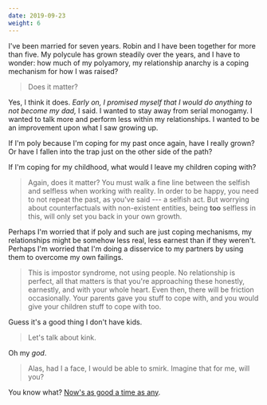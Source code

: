 ```yaml
---
date: 2019-09-23
weight: 6
---
```


I've been married for seven years. Robin and I have been together for more than five. My polycule has grown steadily over the years, and I have to wonder: how much of my polyamory, my relationship anarchy is a coping mechanism for how I was raised?

> Does it matter?

Yes, I think it does. *Early on, I promised myself that I would do anything to not become my dad,* I said. I wanted to stay away from serial monogamy. I wanted to talk more and perform less within my relationships. I wanted to be an improvement upon what I saw growing up.

If I'm poly because I'm coping for my past once again, have I really grown? Or have I fallen into the trap just on the other side of the path?

If I'm coping for my childhood, what would I leave my children coping with?

> Again, does it matter? You must walk a fine line between the selfish and selfless when working with reality. In order to be happy, you need to not repeat the past, as you've said --- a selfish act. But worrying about counterfactuals with non-existent entities, being **too** selfless in this, will only set you back in your own growth.

Perhaps I'm worried that if poly and such are just coping mechanisms, my relationships might be somehow less real, less earnest than if they weren't. Perhaps I'm worried that I'm doing a disservice to my partners by using them to overcome my own failings.

> This is impostor syndrome, not using people. No relationship is perfect, all that matters is that you're approaching these honestly, earnestly, and with your whole heart. Even then, there will be friction occasionally. Your parents gave you stuff to cope with, and you would give your children stuff to cope with too.

Guess it's a good thing I don't have kids.

> Let's talk about kink.

Oh my *god*.

> Alas, had I a face, I would be able to smirk. Imagine that for me, will you?

You know what? <a class="pulse" href="/sex">Now's as good a time as any</a>.
